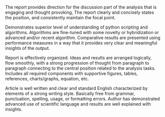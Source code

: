 The report provides direction for the discussion part of the analysis that is engaging and thought provoking, The report clearly and concisely states the position, and consistently maintain the focal point.

Demonstrates superior level of understanding of python scripting and algorithms. Algorithms are fine-tuned with some novelty or hybridization or advanced and/or recent algorithm. Comparative results are presented using performance measures in a way that it provides very clear and meaningful insights of the output.

Report is effectively organized. Ideas and results are arranged logically, flow smoothly, with a strong progression of thought from paragraph to paragraph connecting to the central position related to the analysis tasks. Includes all required components with supportive figures, tables, references, charts/graphs, equation, etc.

Article is well written and clear and standard English characterized by elements of a strong writing style. Basically free from grammar, punctuation, spelling, usage, or formatting errors.
Author has demonstrated advanced use of scientific language and results are well explained with insights.